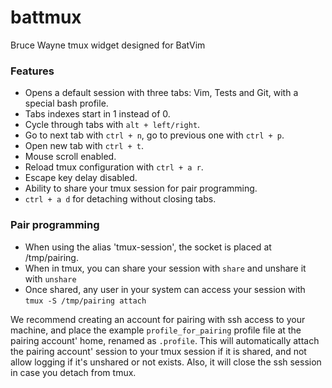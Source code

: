 battmux
=======

Bruce Wayne tmux widget designed for BatVim

### Features
* Opens a default session with three tabs: Vim, Tests and Git, with a special bash profile.
* Tabs indexes start in 1 instead of 0.
* Cycle through tabs with `alt + left/right`.
* Go to next tab with `ctrl + n`, go to previous one with `ctrl + p`.
* Open new tab with `ctrl + t`.
* Mouse scroll enabled.
* Reload tmux configuration with `ctrl + a r`.
* Escape key delay disabled.
* Ability to share your tmux session for pair programming.
* `ctrl + a d` for detaching without closing tabs.

### Pair programming
* When using the alias 'tmux-session', the socket is placed at /tmp/pairing.
* When in tmux, you can share your session with `share` and unshare it with `unshare`
* Once shared, any user in your system can access your session with `tmux -S /tmp/pairing attach`

We recommend creating an account for pairing with ssh access to your machine, and place the example `profile_for_pairing` profile file at the pairing account' home, renamed as `.profile`. This will automatically attach the pairing account' session to your tmux session if it is shared, and not allow logging if it's unshared or not exists. Also, it will close the ssh session in case you detach from tmux.

